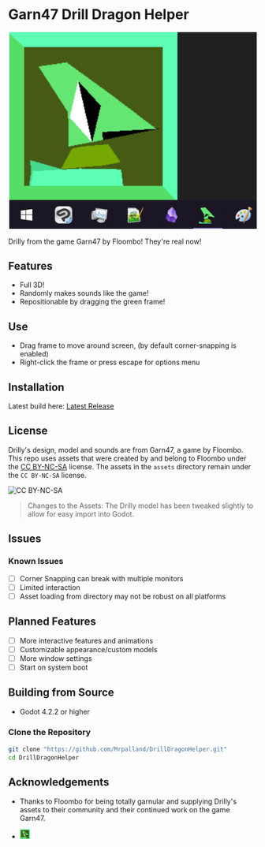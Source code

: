 # Garn47 Drill Dragon Helper 

![Drilly](.github/images/Drilly_Anim.webp)

Drilly from the game Garn47 by Floombo! They're real now!

## Features

- Full 3D!
- Randomly makes sounds like the game!
- Repositionable by dragging the green frame!

## Use
- Drag frame to move around screen, (by default corner-snapping is enabled)
- Right-click the frame or press escape for options menu


## Installation

Latest build here: [Latest Release](https://github.com/Mrpalland/DrillDragonHelper/releases/latest)

## License

Drilly's design, model and sounds are from Garn47, a game by Floombo. This repo uses assets that were created by and belong to Floombo under the [CC BY-NC-SA](https://creativecommons.org/licenses/by-nc-sa/4.0/) license. The assets in the `assets` directory remain under the `CC BY-NC-SA` license.

![CC BY-NC-SA](https://licensebuttons.net/l/by-nc-sa/4.0/88x31.png)

> Changes to the Assets: The Drilly model has been tweaked slightly to allow for easy import into Godot.

## Issues

### Known Issues

- [ ] Corner Snapping can break with multiple monitors
- [ ] Limited interaction
- [ ] Asset loading from directory may not be robust on all platforms

## Planned Features

- [ ] More interactive features and animations
- [ ] Customizable appearance/custom models
- [ ] More window settings
- [ ] Start on system boot

## Building from Source

- Godot 4.2.2 or higher

### Clone the Repository

```bash
git clone "https://github.com/Mrpalland/DrillDragonHelper.git"
cd DrillDragonHelper
```

## Acknowledgements

- Thanks to Floombo for being totally garnular and supplying Drilly's assets to their community and their continued work on the game Garn47.

- <img src=".github/images/Drilly.png" alt="drawing" width="20"/>
